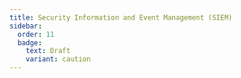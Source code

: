 ```yaml
---
title: Security Information and Event Management (SIEM)
sidebar:
  order: 11
  badge:
    text: Draft
    variant: caution
---
```

